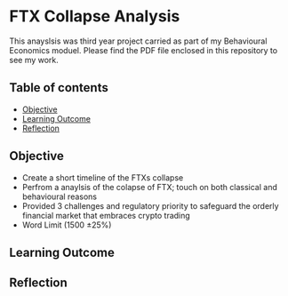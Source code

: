 # FTX Collapse Analysis

This anayslsis was third year project carried as part of my Behavioural Economics moduel. Please find the PDF file enclosed in this repository to see my work.


## Table of contents
* [Objective](#objective)
* [Learning Outcome](#learning_outcome)
* [Reflection](#reflection)

## Objective
- Create a short timeline of the FTXs collapse
- Perfrom a anaylsis of the colapse of FTX; touch on both classical and behavioural reasons
- Provided 3 challenges and regulatory priority to safeguard the orderly financial market that embraces crypto trading
- Word Limit (1500 &pm;25%)
	
## Learning Outcome


## Reflection 

